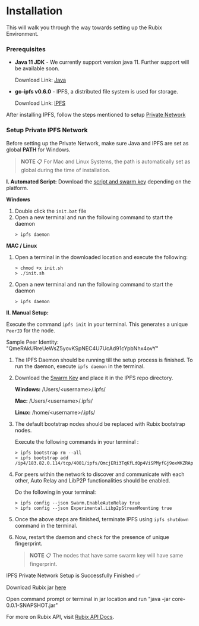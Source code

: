﻿# Installation

This will walk you through the way towards setting up the Rubix Environment.

### Prerequisites

-   **Java 11 JDK** - We currently support version java 11. Further support will be available soon.

    Download Link: [Java](https://www.oracle.com/in/java/technologies/javase/jdk11-archive-downloads.html#license-lightbox)
    
-   **go-ipfs v0.6.0** - IPFS, a distributed file system is used for storage.

    Download Link: [IPFS](https://dist.ipfs.io/go-ipfs)
    
After installing IPFS, follow the steps mentioned to setup [Private Network](#setup-private-ipfs-network)

### Setup Private IPFS Network 
Before setting up the Private Network, make sure Java and IPFS are set as global **PATH** for Windows.

> **NOTE** 📋 For Mac and Linux Systems, the path is automatically set as global during the time of installation.

**I. Automated Script:** Download the [script and swarm key](https://github.com/rubixchain/rubixnetwork/tree/master/setupscripts) depending on the platform.

**Windows**
1. Double click the `init.bat` file
2. Open a new terminal and run the following command to start the daemon
	```
	> ipfs daemon
	```
	
**MAC / Linux**
1. Open a terminal in the downloaded location and execute the following:
	```
	> chmod +x init.sh
	> ./init.sh
	```
2.  Open a new terminal and run the following command to start the daemon
	```
	> ipfs daemon
	```

**II. Manual Setup:**

Execute the command `ipfs init` in your terminal. This generates a unique `PeerID` for the node.

Sample Peer Identity: "QmeRAkURreUeWsZ5yovKSpNEC4U7UcAd91cYpbNhx4ovY"

1.  The IPFS Daemon should be running till the setup process is finished. To run the daemon, execute `ipfs daemon` in the terminal.
2.  Download the [Swarm Key](https://github.com/rubixchain/rubixnetwork/blob/master/setupscripts/LinScript/swarm.key) and place it in the IPFS repo directory. 
   
     **Windows:** /Users/<username\>/.ipfs/
     
     **Mac:** /Users/<username\>/.ipfs/
     
     **Linux:** /home/<username\>/.ipfs/


3.  The default bootstrap nodes should be replaced with Rubix bootstrap nodes.

     Execute the following commands in your terminal :
	```
	> ipfs bootstrap rm --all
	> ipfs bootstrap add /ip4/183.82.0.114/tcp/4001/ipfs/QmcjERi3TqKfLdQp4ViSPMyfGj9oxWKZRAprkppxQc2uMm
	
	```
4.  For peers within the network to discover and communicate with each other, Auto Relay and LibP2P functionalities should be enabled.

     Do the following in your terminal:
	   ```
     > ipfs config --json Swarm.EnableAutoRelay true
     > ipfs config --json Experimental.Libp2pStreamMounting true
	 ```
     
5.  Once the above steps are finished, terminate IPFS using
    `ipfs shutdown` command in the terminal.

6.  Now, restart the daemon and check for the presence of unique fingerprint.

    > **NOTE** 📋 The nodes that have same swarm key will have same fingerprint.


IPFS Private Network Setup is Successfully Finished ✅
      
      
      
 Download Rubix jar [here](https://github.com/rubixchain/rubixnetwork/blob/master/core-0.0.1-SNAPSHOT.jar)   
 
 Open command prompt or terminal in jar location and run "java -jar core-0.0.1-SNAPSHOT.jar"
	
For more on Rubix API, visit [Rubix API Docs](https://github.com/rubixchain/rubixnetwork/blob/master/Rubix%20API.md).
